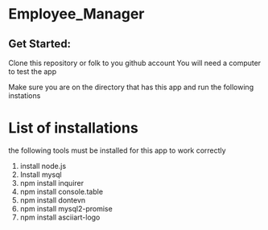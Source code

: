 # Employee_Manager

## Get Started:

Clone this repository or folk to you github account
You will need a computer to test the app

Make sure you are on the directory that has this app and run the following instations

# List of installations 
the following tools must be installed for this app to work correctly

1. install node.js
2. Install mysql
3. npm install inquirer
4. npm install console.table
5. npm install dontevn
6. npm install mysql2-promise
7. npm install asciiart-logo
